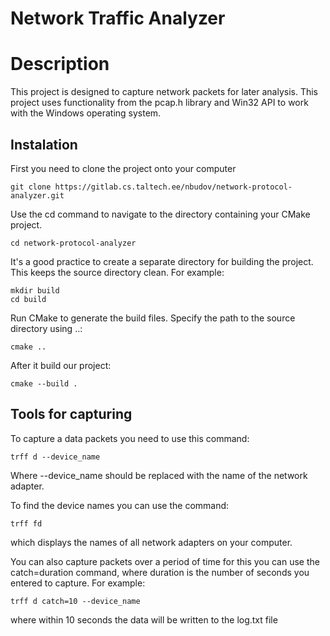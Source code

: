 # Network Traffic Analyzer



# Description
This project is designed to capture network packets for later analysis. This project uses functionality from the pcap.h library and Win32 API to work with the Windows operating system.

## Instalation

First you need to clone the project onto your computer
```
git clone https://gitlab.cs.taltech.ee/nbudov/network-protocol-analyzer.git
```

Use the cd command to navigate to the directory containing your CMake project.
```
cd network-protocol-analyzer
```

It's a good practice to create a separate directory for building the project. This keeps the source directory clean. For example:
```
mkdir build
cd build
```

Run CMake to generate the build files. Specify the path to the source directory using ..:
```
cmake ..
```
After it build our project:
```
cmake --build .
```

## Tools for capturing

To capture a data packets you need to use this command:
```
trff d --device_name
```

Where --device_name should be replaced with the name of the network adapter.

To find the device names you can use the command:
```
trff fd
```

which displays the names of all network adapters on your computer.

You can also capture packets over a period of time 
for this you can use the catch=duration command, 
where duration is the number of seconds you entered to capture. For example:

```
trff d catch=10 --device_name
```

where within 10 seconds the data will be written to the log.txt file
